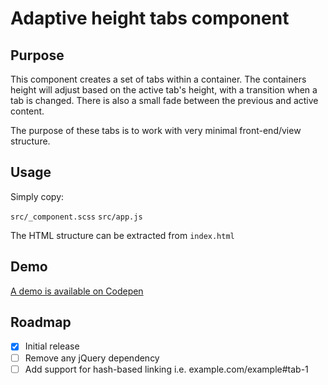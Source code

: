 # Adaptive height tabs component

## Purpose
This component creates a set of tabs within a container. The containers height will adjust based on the active tab's height, with a transition when a tab is changed. There is also a small fade between the previous and active content.

The purpose of these tabs is to work with very minimal front-end/view structure.

## Usage
Simply copy:

```src/_component.scss```
```src/app.js```

The HTML structure can be extracted from ```index.html```

## Demo
[A demo is available on Codepen](https://codepen.io/nathobson/pen/MBozqy)

## Roadmap
- [x] Initial release
- [ ] Remove any jQuery dependency
- [ ] Add support for hash-based linking i.e. example.com/example#tab-1